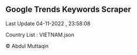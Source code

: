 

## Google Trends Keywords Scraper 
 
Last Update 04-11-2022 , 23:58:08

Country List :
VIETNAM.json



© Abdul Muttaqin 
